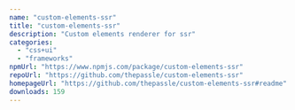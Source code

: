 ```yaml
---
name: "custom-elements-ssr"
title: "custom-elements-ssr"
description: "Custom elements renderer for ssr"
categories:
  - "css+ui"
  - "frameworks"
npmUrl: "https://www.npmjs.com/package/custom-elements-ssr"
repoUrl: "https://github.com/thepassle/custom-elements-ssr"
homepageUrl: "https://github.com/thepassle/custom-elements-ssr#readme"
downloads: 159
---
```

